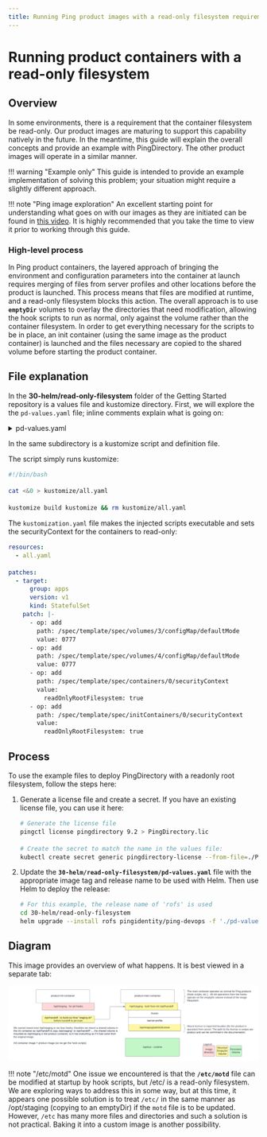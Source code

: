 ```yaml
---
title: Running Ping product images with a read-only filesystem requirement
---
```

# Running product containers with a read-only filesystem

## Overview

In some environments, there is a requirement that the container filesystem be read-only.  Our product images are maturing to support this capability natively in the future.  In the meantime, this guide will explain the overall concepts and provide an example with PingDirectory.  The other product images will operate in a similar manner.  

!!! warning "Example only"
    This guide is intended to provide an example implementation of solving this problem; your situation might require a slightly different approach.

!!! note "Ping image exploration"
    An excellent starting point for understanding what goes on with our images as they are initiated can be found in [this video](https://videos.pingidentity.com/detail/videos/devops/video/6314748082112/ping-product-docker-image-exploration).  It is highly recommended that you take the time to view it prior to working through this guide.

### High-level process

In Ping product containers, the layered approach of bringing the environment and configuration parameters into the container at launch requires merging of files from server profiles and other locations before the product is launched.  This process means that files are modified at runtime, and a read-only filesystem blocks this action.  The overall approach is to use **`emptyDir`** volumes to overlay the directories that need modification, allowing the hook scripts to run as normal, only against the volume rather than the container filesystem.  In order to get everything necessary for the scripts to be in place, an init container (using the same image as the product container) is launched and the files necessary are copied to the shared volume before starting the product container.

## File explanation

In the **30-helm/read-only-filesystem** folder of the Getting Started repository is a values file and kustomize directory.  First, we will explore the the `pd-values.yaml` file; inline comments explain what is going on:

<details>
  <summary>pd-values.yaml</summary>

```yaml
initContainers:
  pd-init:
    name: runtime-init
    # CHANGEMETAG TO VERSION NEEDED
    # Init container uses the same image as the product container and therefore versions much match
    image: pingidentity/pingdirectory:CHANGEMETAG
    env:
      # Override the startup command so the product is not launched in the init container
      - name: STARTUP_COMMAND
        value: "ls"
      # Use a name different from /opt/staging for holding the copied files from the product image into the emptyDir volume
      - name: STAGING_DIR
        value: "/opt/handoff"
      # Just in case there is a .env we will need
      - name: CONTAINER_ENV
        value: "/opt/handoff/.env"
      # Another flag for preventing the product from being launched
      - name: STARTUP_FOREGROUND_OPTS
        value: ""
    envFrom:
      # CHANGEMERELEASE TO MATCH HELM RELEASE NAME
      - configMapRef:
          name: CHANGEMERELEASE-global-env-vars
          optional: true
      - configMapRef:
          name: CHANGEMERELEASE-env-vars
          optional: true
      - configMapRef:
          name: CHANGEMERELEASE-pingdirectory-env-vars
      - secretRef:
          name: devops-secret
          optional: true
      - secretRef:
          name: CHANGEME-pingdirectory-git-secret
          optional: true
    volumeMounts:
      # emptyDir volume: /opt/staging will be copied from the init container to this volume
      # This volume will be mounted as /opt/staging in the product container
      - mountPath: /opt/handoff
        name: staging
        readOnly: false
      # The locaion for the license file varies by product
      # See https://devops.pingidentity.com/how-to/existingLicense/ for more information
      # The license file is still required for the init container to operate
      - name: pingdirectory-license
        mountPath: "/opt/staging/pd.profile/server-root/pre-setup/PingDirectory.lic"
        subPath: PingDirectory.lic
      # Also an emptyDir
      - name: tmp
        mountPath: "/tmp"
        readOnly: false
      # Also an emptyDir
      - name: init-runtime
        mountPath: "/opt/out"
        readOnly: false
      # Mount the slightly modified versions of the bootstrap and start sequence scripts (see below)
      - mountPath: /opt/bootstrap.sh
        name: bootstrap
        readOnly: true
        subPath: bootstrap.sh
      - mountPath: /opt/staging/hooks/10-start-sequence.sh
        name: init-start
        readOnly: true
        subPath: 10-start-sequence.sh

volumes:
  # The 3 emptyDir volumes referenced above
  init-runtime:
    emptyDir: {}
  staging:
    emptyDir: {}
  tmp:
    emptyDir: {}
  # This secret is created from a license file
  pingdirectory-license:
    secret:
      secretName: pingdirectory-license
  # Make the modified bootstrap and start sequence scripts available as configMaps
  bootstrap:
    configMap:
      items:
      - key: bootstrap.sh
        path: bootstrap.sh
      name: bootstrap
  init-start:
    configMap:
      items:
      - key: 10-start-sequence.sh
        path: 10-start-sequence.sh
      name: init-start

configMaps:
  init-start:
    data:
      10-start-sequence.sh: |-
        #!/usr/bin/env sh
        echo "overwriting 10 hook"
        #!/usr/bin/env sh
        #
        # Ping Identity DevOps - Docker Build Hooks
        #
        # Called when it has been determined that this is the first time the container has
        # been run.
        #

        ##############################################################################
        ####### Prevent init container from starting the product normally.  ##########
        ####### These two lines are the only delta from the default script. ##########
        ##############################################################################
        if test ${STARTUP_FOREGROUND_OPTS} != "" ; then
          test "${VERBOSE}" = "true" && set -x

          # shellcheck source=./pingcommon.lib.sh
          . "${HOOKS_DIR}/pingcommon.lib.sh"

          echo "Initializing server for the first time"

          run_hook "17-check-license.sh"

          run_hook "18-setup-sequence.sh"
        fi

  bootstrap:
    data:
      bootstrap.sh: |-
        #!/usr/bin/env sh
        ######################################################################################################
        ####### Make a copy of everything under /opt/staging in the product image to /opt/handoff.  ##########
        ####### Primarily, this makes the hook scripts available in the emptyDir (writable) volume. ##########
        ####### This line is the only delta from the default script.                                ##########
        ######################################################################################################
        cp -r /opt/staging/* /opt/handoff
        test "${VERBOSE}" = "true" && set -x
        # shellcheck source=./staging/hooks/pingcommon.lib.sh
        . "${HOOKS_DIR}/pingcommon.lib.sh"

        _userID=$(id -u)
        _groupID=$(id -g)

        echo "### Bootstrap"
        if test "${_userID}" -eq 0; then
            echo_yellow "### Warning: running container as root user"
        else
            echo "### Using the default container user and group"

            _effectiveGroupName=$(awk 'BEGIN{FS=":"}$3~/^'"${_groupID}"'$/{print $1}' /etc/group)
            test -z "${_effectiveGroupName}" && _effectiveGroupName="undefined group"

            _effectiveUserName=$(awk 'BEGIN{FS=":"}$3~/^'"${_userID}"'$/{print $1}' /etc/passwd)
            test -z "${_effectiveUserName}" && _effectiveUserName="undefined user"

            echo "### Container user and group"
            echo "###     user : ${_effectiveUserName} (id: ${_userID})"
            echo "###     group: ${_effectiveGroupName} (id: ${_groupID})"
        fi

        # if the current process id is not 1, tini needs to register as sub-reaper
        if test $$ -ne 1; then
            _subReaper="-s"
        fi

        # shellcheck disable=SC2086,SC2048
        exec "${BASE}/tini" ${_subReaper} -- "${BASE}/entrypoint.sh" ${*}


pingdirectory:
  enabled: true
  envs:
    MUTE_LICENSE_VERIFICATION: "yes"
    ORCHESTRATION_TYPE: "NONE"
    VERBOSE: "true"
 # Optional, specify a particular tag by uncommenting these two lines and naming the tag to use.
 # Otherwise, you will get the latest from Docker Hub.
 # If a particular tag is used, be sure the init container tag matches above
 # image:
 #   tag: "2306"
  includeInitContainers:
  # Use the init container specification above at pod startup
    - pd-init
  # Share the volumes between the init container and the product container
  includeVolumes:
    - staging
    - tmp
    - pingdirectory-license
    - bootstrap
    - init-start
    - init-runtime
  volumeMounts:
    # The emptyDir mounted at /opt/handoff in the init container is mounted to /opt/staging here
    # Hook scripts and product startup will operate as with a read/write filesystem
    - mountPath: /opt/staging
      name: staging
      readOnly: false
    - name: pingdirectory-license
      mountPath: "/opt/staging/pd.profile/server-root/pre-setup/PingDirectory.lic"
      subPath: PingDirectory.lic
    - name: tmp
      mountPath: "/tmp"
      readOnly: false
```

</details>

In the same subdirectory is a kustomize script and definition file.

The script simply runs kustomize:
```bash
#!/bin/bash

cat <&0 > kustomize/all.yaml

kustomize build kustomize && rm kustomize/all.yaml
```

The `kustomization.yaml` file makes the injected scripts executable and sets the securityContext for the containers to read-only:

```yaml
resources:
  - all.yaml

patches:
  - target:
      group: apps
      version: v1
      kind: StatefulSet
    patch: |-
      - op: add
        path: /spec/template/spec/volumes/3/configMap/defaultMode
        value: 0777
      - op: add
        path: /spec/template/spec/volumes/4/configMap/defaultMode
        value: 0777
      - op: add
        path: /spec/template/spec/containers/0/securityContext
        value:
          readOnlyRootFilesystem: true
      - op: add
        path: /spec/template/spec/initContainers/0/securityContext
        value:
          readOnlyRootFilesystem: true
```

## Process

To use the example files to deploy PingDirectory with a readonly root filesystem, follow the steps here:

1.  Generate a license file and create a secret.  If you have an existing license file, you can use it here:

    ```bash
    # Generate the license file
    pingctl license pingdirectory 9.2 > PingDirectory.lic

    # Create the secret to match the name in the values file:
    kubectl create secret generic pingdirectory-license --from-file=./PingDirectory.lic
    ```

1.  Update the **`30-helm/read-only-filesystem/pd-values.yaml`** file with the appropriate image tag and release name to be used with Helm.  Then use Helm to deploy the release:

    ```bash
    # For this example, the release name of 'rofs' is used
    cd 30-helm/read-only-filesystem
    helm upgrade --install rofs pingidentity/ping-devops -f './pd-values.yaml' --post-renderer kustomize/kustomize
    ```

## Diagram

This image provides an overview of what happens.  It is best viewed in a separate tab:

![Read-Only Filesystem Example](../images/readOnlyFileSystem.png)

!!! note "/etc/motd"
    One issue we encountered is that the **`/etc/motd`** file can be modified at startup by hook scripts, but /etc/ is a read-only filesystem.  We are exploring ways to address this in some way, but at this time, it appears one possible solution is to treat `/etc/` in the same manner as /opt/staging (copying to an emptyDir) if the `motd` file is to be updated.  However, `/etc` has many more files and directories and such a solution is not practical.  Baking it into a custom image is another possibility.

